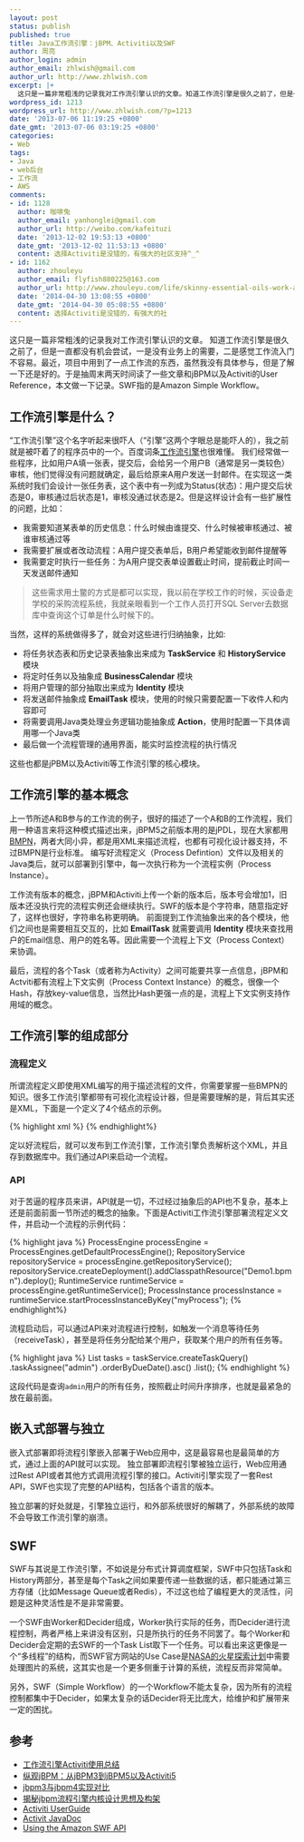 ```yaml
---
layout: post
status: publish
published: true
title: Java工作流引擎：jBPM、Activiti以及SWF
author: 周亮
author_login: admin
author_email: zhlwish@gmail.com
author_url: http://www.zhlwish.com
excerpt: |+
  这只是一篇非常粗浅的记录我对工作流引擎认识的文章。知道工作流引擎是很久之前了，但是一直都没有机会尝试，一是没有业务上的需要，二是感觉工作流入门不容易。最近，项目中用到了一点工作流的东西，虽然我没有具体参与，但是了解一下还是好的。于是抽周末两天时间读了一些文章和jBPM以及Activiti的User Reference，本文做一下记录。SWF指的是Amazon Simple Workflow。
wordpress_id: 1213
wordpress_url: http://www.zhlwish.com/?p=1213
date: '2013-07-06 11:19:25 +0800'
date_gmt: '2013-07-06 03:19:25 +0800'
categories:
- Web
tags:
- Java
- web后台
- 工作流
- AWS
comments:
- id: 1128
  author: 咖啡兔
  author_email: yanhonglei@gmail.com
  author_url: http://weibo.com/kafeituzi
  date: '2013-12-02 19:53:13 +0800'
  date_gmt: '2013-12-02 11:53:13 +0800'
  content: 选择Activiti是没错的，有强大的社区支持^_^
- id: 1162
  author: zhouleyu
  author_email: flyfish880225@163.com
  author_url: http://www.zhouleyu.com/life/skinny-essential-oils-work-again
  date: '2014-04-30 13:08:55 +0800'
  date_gmt: '2014-04-30 05:08:55 +0800'
  content: 选择Activiti是没错的，有强大的社
---
```

这只是一篇非常粗浅的记录我对工作流引擎认识的文章。
知道工作流引擎是很久之前了，但是一直都没有机会尝试，一是没有业务上的需要，二是感觉工作流入门不容易。最近，项目中用到了一点工作流的东西，虽然我没有具体参与，但是了解一下还是好的。于是抽周末两天时间读了一些文章和jBPM以及Activiti的User Reference，本文做一下记录。SWF指的是Amazon Simple Workflow。

## 工作流引擎是什么？

“工作流引擎”这个名字听起来很吓人（“引擎”这两个字眼总是能吓人的），我之前就是被吓着了的程序员中的一个。百度词条<a href="http://baike.baidu.com/view/1636259.htm">工作流引擎</a>也很难懂。
我们经常做一些程序，比如用户A填一张表，提交后，会给另一个用户B（通常是另一类较色）审核，他们觉得没有问题就确定，最后给原来A用户发送一封邮件。在实现这一类系统时我们会设计一张任务表，这个表中有一列成为Status(状态)：用户提交后状态是0，审核通过后状态是1，审核没通过状态是2。但是这样设计会有一些扩展性的问题，比如：

* 我需要知道某表单的历史信息：什么时候由谁提交、什么时候被审核通过、被谁审核通过等
* 我需要扩展或者改动流程：A用户提交表单后，B用户希望能收到邮件提醒等
* 我需要定时执行一些任务：为A用户提交表单设置截止时间，提前截止时间一天发送邮件通知

> 这些需求用土鳖的方式是都可以实现，我以前在学校工作的时候，买设备走学校的采购流程系统，我就亲眼看到一个工作人员打开SQL Server去数据库中查询这个订单是什么时候下的。

当然，这样的系统做得多了，就会对这些进行归纳抽象，比如:

* 将任务状态表和历史记录表抽象出来成为 **TaskService** 和 **HistoryService** 模块
* 将定时任务以及抽象成 **BusinessCalendar** 模块
* 将用户管理的部分抽取出来成为 **Identity** 模块
* 将发送邮件抽象成 **EmailTask** 模块，使用的时候只需要配置一下收件人和内容即可
* 将需要调用Java类处理业务逻辑功能抽象成 **Action**，使用时配置一下具体调用哪一个Java类
* 最后做一个流程管理的通用界面，能实时监控流程的执行情况

这些也都是jPBM以及Activiti等工作流引擎的核心模块。

## 工作流引擎的基本概念

上一节所述A和B参与的工作流的例子，很好的描述了一个A和B的工作流程，我们用一种语言来将这种模式描述出来，jBPM5之前版本用的是jPDL，现在大家都用<a href="http://zh.wikipedia.org/wiki/%E4%B8%9A%E5%8A%A1%E6%B5%81%E7%A8%8B%E5%BB%BA%E6%A8%A1%E6%A0%87%E8%AE%B0%E6%B3%95">BMPN</a>，两者大同小异，都是用XML来描述流程，也都有可视化设计器支持，不过BMPN是行业标准。
编写好流程定义（Process Defintion）文件以及相关的Java类后，就可以部署到引擎中，每一次执行称为一个流程实例（Process Instance）。

工作流有版本的概念，jBPM和Activiti上传一个新的版本后，版本号会增加1，旧版本还没执行完的流程实例还会继续执行。SWF的版本是个字符串，随意指定好了，这样也很好，字符串名称更明确。
前面提到工作流抽象出来的各个模块，他们之间也是需要相互交互的，比如 **EmailTask** 就需要调用 **Identity** 模块来查找用户的Email信息、用户的姓名等。因此需要一个流程上下文（Process Context）来协调。

最后，流程的各个Task（或者称为Activity）之间可能要共享一点信息，jBPM和Actviti都有流程上下文实例（Process Context Instance）的概念，很像一个Hash，存放key-value信息，当然比Hash更强一点的是，流程上下文实例支持作用域的概念。

## 工作流引擎的组成部分

### 流程定义

所谓流程定义即使用XML编写的用于描述流程的文件，你需要掌握一些BMPN的知识。很多工作流引擎都带有可视化流程设计器，但是需要理解的是，背后其实还是XML，下面是一个定义了4个结点的示例。

{% highlight xml %}
<process id="myProcess" name="My process" isExecutable="true">
    <startevent id="start" name="Start"></startevent>
    <endevent id="end" name="End"></endevent>
    <scripttask id="script" name="Script Task" scriptFormat="javascript" activiti:autoStoreVariables="true">
        <script>execution.setVariable("message", "Hello")</script>
    </scripttask>
    <servicetask id="service" name="Service Task" activiti:class="com.zhlwish.activity.demo01.HelloAction"></servicetask>
    <sequenceflow id="flow1" sourceRef="start" targetRef="script"></sequenceflow>
    <sequenceflow id="flow2" sourceRef="script" targetRef="service"></sequenceflow>
    <sequenceflow id="flow3" sourceRef="service" targetRef="end"></sequenceflow>
</process>
{% endhighlight%}

定以好流程后，就可以发布到工作流引擎，工作流引擎负责解析这个XML，并且存到数据库中。我们通过API来启动一个流程。

### API

对于苦逼的程序员来讲，API就是一切，不过经过抽象后的API也不复杂，基本上还是前面前面一节所述的概念的抽象。下面是Activiti工作流引擎部署流程定义文件，并启动一个流程的示例代码：

{% highlight java %}
ProcessEngine processEngine = ProcessEngines.getDefaultProcessEngine();
RepositoryService repositoryService = processEngine.getRepositoryService();
repositoryService.createDeployment().addClasspathResource("Demo1.bpmn").deploy();
RuntimeService runtimeService = processEngine.getRuntimeService();
ProcessInstance processInstance = runtimeService.startProcessInstanceByKey("myProcess");
{% endhighlight%}

流程启动后，可以通过API来对流程进行控制，如触发一个消息等待任务（receiveTask），甚至是将任务分配给某个用户，获取某个用户的所有任务等。

{% highlight java %}
List<Task> tasks = taskService.createTaskQuery()
     .taskAssignee("admin")
     .orderByDueDate().asc()
     .list();
{% endhighlight %}

这段代码是查询`admin`用户的所有任务，按照截止时间升序排序，也就是最紧急的放在最前面。

## 嵌入式部署与独立

嵌入式部署即将流程引擎嵌入部署于Web应用中，这是最容易也是最简单的方式，通过上面的API就可以实现。
独立部署即流程引擎被独立运行，Web应用通过Rest API或者其他方式调用流程引擎的接口。Activiti引擎实现了一套Rest API，SWF也实现了完整的API结构，包括各个语言的版本。

独立部署的好处就是，引擎独立运行，和外部系统很好的解耦了，外部系统的故障不会导致工作流引擎的崩溃。

## SWF

SWF与其说是工作流引擎，不如说是分布式计算调度框架，SWF中只包括Task和History两部分，甚至是每个Task之间如果要传递一些数据的话，都只能通过第三方存储（比如Message Queue或者Redis），不过这也给了编程更大的灵活性，问题是这种灵活性是不是非常需要。

一个SWF由Worker和Decider组成，Worker执行实际的任务，而Decider进行流程控制，两者严格上来讲没有区别，只是所执行的任务不同罢了。每个Worker和Decider会定期的去SWF的一个Task List取下一个任务。可以看出来这更像是一个&ldquo;多线程&rdquo;的结构，而SWF官方网站的Use Case是<a href="http://aws.amazon.com/swf/testimonials/swfnasa/">NASA的火星探索计划</a>中需要处理图片的系统，这其实也是一个更多侧重于计算的系统，流程反而非常简单。

另外，SWF（Simple Workflow）的一个Workflow不能太复杂，因为所有的流程控制都集中于Decider，如果太复杂的话Decider将无比庞大，给维护和扩展带来一定的困扰。

## 参考

* <a href="http://www.kafeitu.me/activiti/2012/03/22/workflow-activiti-action.html">工作流引擎Activiti使用总结</a>
* <a href="http://www.infoq.com/cn/articles/rh-jbpm5-activiti5</task>">纵观jBPM：从jBPM3到jBPM5以及Activiti5</a>
* <a href="http://www.iteye.com/topic/333718">jbpm3与jbpm4实现对比</a>
* <a href="http://blog.csdn.net/james999/article/details/1769592">揭秘jbpm流程引擎内核设计思想及构架</a>
* <a href="http://www.activiti.org/userguide">Activiti UserGuide</a>
* <a href="http://activiti.org/javadocs/">Activit JavaDoc</a>
* <a href="http://docs.aws.amazon.com/amazonswf/latest/developerguide/swf-dg-using-swf-api.html">Using the Amazon SWF API</a>